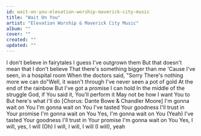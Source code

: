 ```yaml
---
id: wait-on-you-elevation-worship-maverick-city-music
title: "Wait On You"
artist: "Elevation Worship & Maverick City Music"
album: ""
cover: ""
created: ""
updated: ""
---
```


I don't believe in fairytales
I guess I've outgrown them
But that doesn't mean that I don't believe
That there's something bigger than me
'Cause I've seen, in a hospital room
When the doctors said, "Sorry
There's nothing more we can do"Well, it wasn't through
I've never seen a pot of gold
At the end of the rainbow
But I've got a promise I can hold
In the middle of the struggle
God, if You said it, You'll perform it
May not be how I want You to
But here's what I'll do
[Chorus: Dante Bowe & Chandler Moore]
I'm gonna wait on You
I'm gonna wait on You
I'vе tasted Your goodness
I'll trust in Your promise
I'm gonna wait on You
Yеs, I'm gonna wait on You (Yeah)
I've tasted Your goodness
I'll trust in Your promise
I'm gonna wait on You
Yes, I will, yes, I will (Oh)
I will, I will, I will (I will), yeah